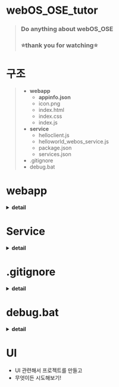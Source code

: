 # webOS_OSE_tutor #

> ### Do anything about webOS_OSE ###
>### :star:thank you for watching:star: ###

# 구조 #

> - __webapp__
>     - __appinfo.json__
>     - icon.png
>     - index.html
>     - index.css
>     - index.js
> - __service__
>     - helloclient.js
>     - helloworld_webos_service.js
>     - package.json
>     - services.json
> - .gitignore
> - debug.bat

# webapp #

<details>
<summary><b>detail</b></summary>
  </br>
  
  > ## 웹 어플리케이션 디렉토리 입니다. ##
  > - HTML은 어플리케이션의 객체들을 선언하고 css, js 파일을 연결합니다.
  > - CSS는 어플리케이션 객체들의 스타일을 정의합니다.
  > - JS에서는 이벤트를 처리하고, LS2 API 메서드를 실행 및 처리합니다.
  > - appinfo.json 파일에는 어플리케이션의 메타 데이터가 들어가 있습니다.
  > - appinfo.json 파일에는 프로젝트에 사용되는 LS2 API 서비스 리스트도 들어가 있습니다.
  > - icon.png 파일은 어플리케이션의 아이콘입니다.
</details>

# Service #

<details>
<summary><b>detail</b></summary>
  </br>

  > ## 서비스 디렉토리 입니다. ##
  > - package.json 파일에는 패키지의 메타 데이터가 들어 있습니다.
  > - services.json 파일에는 서비스 ID와 서비스 이름 등이 들어 있습니다.
  > - helloClient.js
  > - helloworld_webos_service.js
</details>

# .gitignore

<details>
<summary><b>detail</b></summary>
</br>

  > ## Git 저장소에서 무시할 파일 및 폴더를 설정합니다. ##
  > - 내부에 파일명, 디렉터리 명을 '\n'으로 구분하여 적습니다.
  > - 적힌 파일은 git 사용시 무시되며, add, commit 등의 명령어가 먹히지 않습니다.
  > - 현재 ./dist 디렉터리가 무시되고 있습니다.
  > - ./dist 디렉터리는 패키지 파일이 들어가는 디렉터리 입니다.
</details>

# debug.bat

<details>
<summary><b>detail</b></summary>
</br>

  > ## 디버깅 용도의 배치 파일입니다. ##
  > - Windows10 환경에서 실행 가능합니다.
  > - 실행전에 default 기기가 현재 사용하는 기기로 설정되어 있는지 확인하세요.
  > - 기존 앱을 삭제, 앱 패키지, 앱 설치, 앱 디버거 실행을 자동으로 수행합니다. 
</details>

# UI
- UI 관련해서 프로젝트를 만들고
- 무엇이든 시도해보기!